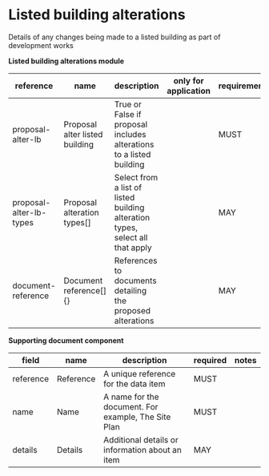 # Listed building alterations

Details of any changes being made to a listed building as part of development works

**Listed building alterations module**

| reference | name | description | only for application | requirement | notes |
| --- | --- | --- | --- | --- | --- |
| proposal-alter-lb | Proposal alter listed building | True or False if proposal includes alterations to a listed building |  | MUST |  |
| proposal-alter-lb-types | Proposal alteration types[] | Select from a list of listed building alteration types, select all that apply |  | MAY | Select from the **lb-alteration-type** enum |
| document-reference | Document reference[]{} | References to documents detailing the proposed alterations |  | MAY |  |


**Supporting document component**

field | name | description | required | notes
-- | -- | -- | -- | --
reference | Reference | A unique reference for the data item | MUST | 
name | Name | A name for the document. For example, The Site Plan | MUST | 
details | Details | Additional details or information about an item | MAY | 


